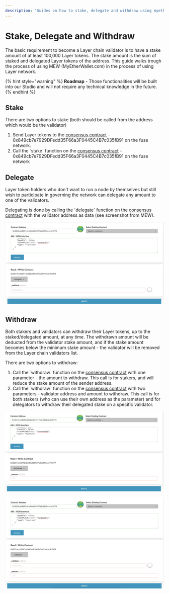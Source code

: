 ```yaml
---
description: 'Guides on how to stake, delegate and withdraw using myetherwallet.com'
---
```


# Stake, Delegate and Withdraw

The basic requirement to become a Layer chain validator is to have a stake amount of at least 100,000 Layer tokens. The stake amount is the sum of staked and delegated Layer tokens of the address. This guide walks trough the process of using MEW \(MyEtherWallet.com\) in the process of using Layer network.

{% hint style="warning" %}
**Roadmap** - Those functionalities will be built into our Studio and will not require any technical knowledge in the future.
{% endhint %}

## Stake

There are two options to stake \(both should be called from the address which would be the validator\)

1. Send Layer tokens to the [consensus contract](https://explorer.prmscan.org/address/0x3014ca10b91cb3d0ad85fef7a3cb95bcac9c0f79) - 0x849cb7e7929DFedd35F66a3F0445C4B7c035fB91 on the fuse network.
2. Call the \`stake\` function on the [consensus contract](https://explorer.prmscan.org/address/0x3014ca10b91cb3d0ad85fef7a3cb95bcac9c0f79) - 0x849cb7e7929DFedd35F66a3F0445C4B7c035fB91 on the fuse network

 

## Delegate

Layer token holders who don't want to run a node by themselves but still wish to participate in governing the network can delegate any amount to one of the validators.

Delegating is done by calling the \`delegate\` function on the [consensus contract](https://explorer.prmscan.org/address/0x3014ca10b91cb3d0ad85fef7a3cb95bcac9c0f79) with the validator address as data \(see screenshot from MEW\).

![delegate](../../.gitbook/assets/screen-shot-2019-09-04-at-14.59.27.png)

## Withdraw

Both stakers and validators can withdraw their Layer tokens, up to the staked/delegated amount, at any time. The withdrawn amount will be deducted from the validator stake amount, and if the stake amount becomes below the minimum stake amount - the validator will be removed from the Layer chain validators list.

There are two options to withdraw:

1. Call the \`withdraw\` function on the [consensus contract](https://explorer.prmscan.org/address/0x3014ca10b91cb3d0ad85fef7a3cb95bcac9c0f79) with one parameter - the amount to withdraw. This call is for stakers, and will reduce the stake amount of the sender address.
2. Call the \`withdraw\` function on the [consensus contract](https://explorer.prmscan.org/address/0x3014ca10b91cb3d0ad85fef7a3cb95bcac9c0f79) with two parameters - validator address and amount to withdraw. This call is for both stakers \(who can use their own address as the parameter\) and for delegators to withdraw their delegated stake on a specific validator.

![withdraw option \#1](../../.gitbook/assets/screen-shot-2019-09-04-at-15.01.15.png)

![withdraw option \#2](../../.gitbook/assets/screen-shot-2019-09-04-at-15.01.25.png)

